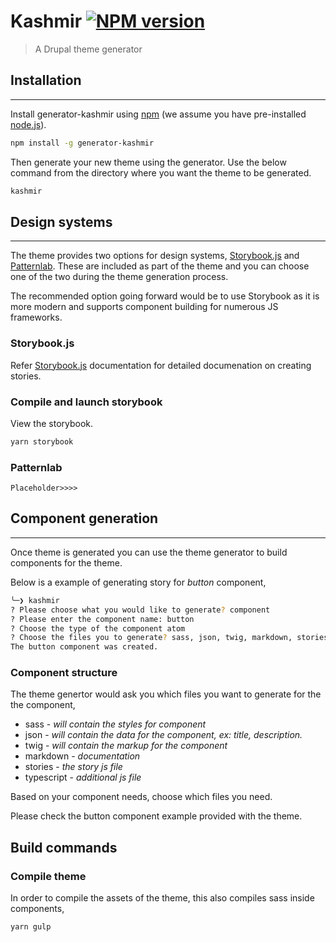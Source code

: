 # Kashmir [![NPM version][npm-image]][npm-url]
> A Drupal theme generator

## Installation
---

Install generator-kashmir using [npm](https://www.npmjs.com/) (we assume you have pre-installed [node.js](https://nodejs.org/)).


```bash
npm install -g generator-kashmir
```

Then generate your new theme using the generator. Use the below command from the directory where you want the theme to be generated.

```bash
kashmir
```

[npm-image]: https://badge.fury.io/js/generator-kashmir.svg
[npm-url]: https://npmjs.org/package/generator-kashmir

## Design systems
---

The theme provides two options for design systems, [Storybook.js](https://storybook.js.org/) and [Patternlab](https://patternlab.io/). These are included as part of the theme and you can choose one of the two during the theme generation process.

The recommended option going forward would be to use Storybook as it is more modern and supports component building for numerous JS frameworks.

### Storybook.js

Refer [Storybook.js](https://storybook.js.org/) documentation for detailed documenation on creating stories.


### Compile and launch storybook

View the storybook.

```bash
yarn storybook
```

### Patternlab

```Placeholder>>>>```

## Component generation
---

Once theme is generated you can use the theme generator to build components for the theme.

Below is a example of generating story for *button* component,

```bash
╰─❯ kashmir
? Please choose what you would like to generate? component
? Please enter the component name: button
? Choose the type of the component atom
? Choose the files you to generate? sass, json, twig, markdown, stories
The button component was created.
```

### Component structure

The theme genertor would ask you which files you want to generate for the the component,
- sass - *will contain the styles for component*
- json - *will contain the data for the component, ex: title, description.*
- twig - *will contain the markup for the component*
- markdown - *documentation*
- stories - *the story js file*
- typescript - *additional js file*

Based on your component needs, choose which files you need. 

Please check the button component example provided with the theme.

## Build commands 

### Compile theme

In order to compile the assets of the theme, this also compiles sass inside components,

```bash
yarn gulp
```
